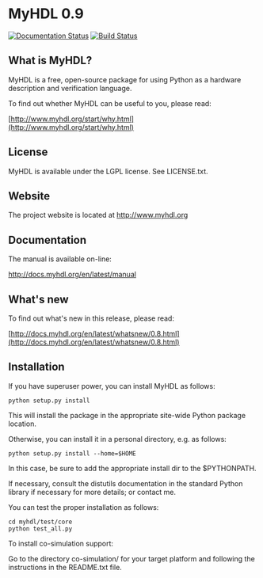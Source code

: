 MyHDL 0.9
=========

[![Documentation Status](https://readthedocs.org/projects/myhdl/badge/?version=master)](http://docs.myhdl.org/en/latest/manual)
[![Build Status](https://travis-ci.org/jmgc/myhdl.svg?branch=py3)](https://travis-ci.org/jmgc/myhdl)

What is MyHDL?
--------------
MyHDL is a free, open-source package for using Python as a hardware
description and verification language.

To find out whether MyHDL can be useful to you, please read:

[http://www.myhdl.org/start/why.html](http://www.myhdl.org/start/why.html)

License
-------
MyHDL is available under the LGPL license.  See LICENSE.txt.

Website
-------
The project website is located at http://www.myhdl.org

Documentation
-------------
The manual is available on-line:

   http://docs.myhdl.org/en/latest/manual

What's new
----------
To find out what's new in this release, please read:

[http://docs.myhdl.org/en/latest/whatsnew/0.8.html](http://docs.myhdl.org/en/latest/whatsnew/0.8.html)

Installation
------------
If you have superuser power, you can install MyHDL as follows:

```
python setup.py install
```

This will install the package in the appropriate site-wide Python
package location.

Otherwise, you can install it in a personal directory, e.g. as
follows:

```
python setup.py install --home=$HOME
```

In this case, be sure to add the appropriate install dir to the
$PYTHONPATH.

If necessary, consult the distutils documentation in the standard
Python library if necessary for more details;
or contact me.

You can test the proper installation as follows:

```
cd myhdl/test/core
python test_all.py
```

To install co-simulation support:

Go to the directory co-simulation/<platform> for your target platform
and following the instructions in the README.txt file.

